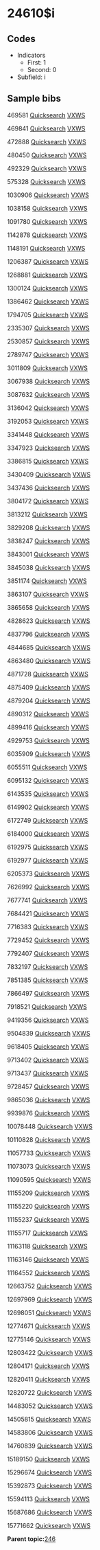 # 24610$i

## Codes

-   Indicators
    -   First: 1
    -   Second: 0
-   Subfield: i

## Sample bibs

469581 [Quicksearch](https://search.library.yale.edu/catalog/469581) [VXWS](http://prodorbis.library.yale.edu:7014/vxws/GetHoldingsService?bibId=469581)

469841 [Quicksearch](https://search.library.yale.edu/catalog/469841) [VXWS](http://prodorbis.library.yale.edu:7014/vxws/GetHoldingsService?bibId=469841)

472888 [Quicksearch](https://search.library.yale.edu/catalog/472888) [VXWS](http://prodorbis.library.yale.edu:7014/vxws/GetHoldingsService?bibId=472888)

480450 [Quicksearch](https://search.library.yale.edu/catalog/480450) [VXWS](http://prodorbis.library.yale.edu:7014/vxws/GetHoldingsService?bibId=480450)

492329 [Quicksearch](https://search.library.yale.edu/catalog/492329) [VXWS](http://prodorbis.library.yale.edu:7014/vxws/GetHoldingsService?bibId=492329)

575328 [Quicksearch](https://search.library.yale.edu/catalog/575328) [VXWS](http://prodorbis.library.yale.edu:7014/vxws/GetHoldingsService?bibId=575328)

1030906 [Quicksearch](https://search.library.yale.edu/catalog/1030906) [VXWS](http://prodorbis.library.yale.edu:7014/vxws/GetHoldingsService?bibId=1030906)

1038158 [Quicksearch](https://search.library.yale.edu/catalog/1038158) [VXWS](http://prodorbis.library.yale.edu:7014/vxws/GetHoldingsService?bibId=1038158)

1091780 [Quicksearch](https://search.library.yale.edu/catalog/1091780) [VXWS](http://prodorbis.library.yale.edu:7014/vxws/GetHoldingsService?bibId=1091780)

1142878 [Quicksearch](https://search.library.yale.edu/catalog/1142878) [VXWS](http://prodorbis.library.yale.edu:7014/vxws/GetHoldingsService?bibId=1142878)

1148191 [Quicksearch](https://search.library.yale.edu/catalog/1148191) [VXWS](http://prodorbis.library.yale.edu:7014/vxws/GetHoldingsService?bibId=1148191)

1206387 [Quicksearch](https://search.library.yale.edu/catalog/1206387) [VXWS](http://prodorbis.library.yale.edu:7014/vxws/GetHoldingsService?bibId=1206387)

1268881 [Quicksearch](https://search.library.yale.edu/catalog/1268881) [VXWS](http://prodorbis.library.yale.edu:7014/vxws/GetHoldingsService?bibId=1268881)

1300124 [Quicksearch](https://search.library.yale.edu/catalog/1300124) [VXWS](http://prodorbis.library.yale.edu:7014/vxws/GetHoldingsService?bibId=1300124)

1386462 [Quicksearch](https://search.library.yale.edu/catalog/1386462) [VXWS](http://prodorbis.library.yale.edu:7014/vxws/GetHoldingsService?bibId=1386462)

1794705 [Quicksearch](https://search.library.yale.edu/catalog/1794705) [VXWS](http://prodorbis.library.yale.edu:7014/vxws/GetHoldingsService?bibId=1794705)

2335307 [Quicksearch](https://search.library.yale.edu/catalog/2335307) [VXWS](http://prodorbis.library.yale.edu:7014/vxws/GetHoldingsService?bibId=2335307)

2530857 [Quicksearch](https://search.library.yale.edu/catalog/2530857) [VXWS](http://prodorbis.library.yale.edu:7014/vxws/GetHoldingsService?bibId=2530857)

2789747 [Quicksearch](https://search.library.yale.edu/catalog/2789747) [VXWS](http://prodorbis.library.yale.edu:7014/vxws/GetHoldingsService?bibId=2789747)

3011809 [Quicksearch](https://search.library.yale.edu/catalog/3011809) [VXWS](http://prodorbis.library.yale.edu:7014/vxws/GetHoldingsService?bibId=3011809)

3067938 [Quicksearch](https://search.library.yale.edu/catalog/3067938) [VXWS](http://prodorbis.library.yale.edu:7014/vxws/GetHoldingsService?bibId=3067938)

3087632 [Quicksearch](https://search.library.yale.edu/catalog/3087632) [VXWS](http://prodorbis.library.yale.edu:7014/vxws/GetHoldingsService?bibId=3087632)

3136042 [Quicksearch](https://search.library.yale.edu/catalog/3136042) [VXWS](http://prodorbis.library.yale.edu:7014/vxws/GetHoldingsService?bibId=3136042)

3192053 [Quicksearch](https://search.library.yale.edu/catalog/3192053) [VXWS](http://prodorbis.library.yale.edu:7014/vxws/GetHoldingsService?bibId=3192053)

3341448 [Quicksearch](https://search.library.yale.edu/catalog/3341448) [VXWS](http://prodorbis.library.yale.edu:7014/vxws/GetHoldingsService?bibId=3341448)

3347923 [Quicksearch](https://search.library.yale.edu/catalog/3347923) [VXWS](http://prodorbis.library.yale.edu:7014/vxws/GetHoldingsService?bibId=3347923)

3386815 [Quicksearch](https://search.library.yale.edu/catalog/3386815) [VXWS](http://prodorbis.library.yale.edu:7014/vxws/GetHoldingsService?bibId=3386815)

3430409 [Quicksearch](https://search.library.yale.edu/catalog/3430409) [VXWS](http://prodorbis.library.yale.edu:7014/vxws/GetHoldingsService?bibId=3430409)

3437436 [Quicksearch](https://search.library.yale.edu/catalog/3437436) [VXWS](http://prodorbis.library.yale.edu:7014/vxws/GetHoldingsService?bibId=3437436)

3804172 [Quicksearch](https://search.library.yale.edu/catalog/3804172) [VXWS](http://prodorbis.library.yale.edu:7014/vxws/GetHoldingsService?bibId=3804172)

3813212 [Quicksearch](https://search.library.yale.edu/catalog/3813212) [VXWS](http://prodorbis.library.yale.edu:7014/vxws/GetHoldingsService?bibId=3813212)

3829208 [Quicksearch](https://search.library.yale.edu/catalog/3829208) [VXWS](http://prodorbis.library.yale.edu:7014/vxws/GetHoldingsService?bibId=3829208)

3838247 [Quicksearch](https://search.library.yale.edu/catalog/3838247) [VXWS](http://prodorbis.library.yale.edu:7014/vxws/GetHoldingsService?bibId=3838247)

3843001 [Quicksearch](https://search.library.yale.edu/catalog/3843001) [VXWS](http://prodorbis.library.yale.edu:7014/vxws/GetHoldingsService?bibId=3843001)

3845038 [Quicksearch](https://search.library.yale.edu/catalog/3845038) [VXWS](http://prodorbis.library.yale.edu:7014/vxws/GetHoldingsService?bibId=3845038)

3851174 [Quicksearch](https://search.library.yale.edu/catalog/3851174) [VXWS](http://prodorbis.library.yale.edu:7014/vxws/GetHoldingsService?bibId=3851174)

3863107 [Quicksearch](https://search.library.yale.edu/catalog/3863107) [VXWS](http://prodorbis.library.yale.edu:7014/vxws/GetHoldingsService?bibId=3863107)

3865658 [Quicksearch](https://search.library.yale.edu/catalog/3865658) [VXWS](http://prodorbis.library.yale.edu:7014/vxws/GetHoldingsService?bibId=3865658)

4828623 [Quicksearch](https://search.library.yale.edu/catalog/4828623) [VXWS](http://prodorbis.library.yale.edu:7014/vxws/GetHoldingsService?bibId=4828623)

4837796 [Quicksearch](https://search.library.yale.edu/catalog/4837796) [VXWS](http://prodorbis.library.yale.edu:7014/vxws/GetHoldingsService?bibId=4837796)

4844685 [Quicksearch](https://search.library.yale.edu/catalog/4844685) [VXWS](http://prodorbis.library.yale.edu:7014/vxws/GetHoldingsService?bibId=4844685)

4863480 [Quicksearch](https://search.library.yale.edu/catalog/4863480) [VXWS](http://prodorbis.library.yale.edu:7014/vxws/GetHoldingsService?bibId=4863480)

4871728 [Quicksearch](https://search.library.yale.edu/catalog/4871728) [VXWS](http://prodorbis.library.yale.edu:7014/vxws/GetHoldingsService?bibId=4871728)

4875409 [Quicksearch](https://search.library.yale.edu/catalog/4875409) [VXWS](http://prodorbis.library.yale.edu:7014/vxws/GetHoldingsService?bibId=4875409)

4879204 [Quicksearch](https://search.library.yale.edu/catalog/4879204) [VXWS](http://prodorbis.library.yale.edu:7014/vxws/GetHoldingsService?bibId=4879204)

4890312 [Quicksearch](https://search.library.yale.edu/catalog/4890312) [VXWS](http://prodorbis.library.yale.edu:7014/vxws/GetHoldingsService?bibId=4890312)

4899416 [Quicksearch](https://search.library.yale.edu/catalog/4899416) [VXWS](http://prodorbis.library.yale.edu:7014/vxws/GetHoldingsService?bibId=4899416)

4929753 [Quicksearch](https://search.library.yale.edu/catalog/4929753) [VXWS](http://prodorbis.library.yale.edu:7014/vxws/GetHoldingsService?bibId=4929753)

6035909 [Quicksearch](https://search.library.yale.edu/catalog/6035909) [VXWS](http://prodorbis.library.yale.edu:7014/vxws/GetHoldingsService?bibId=6035909)

6055511 [Quicksearch](https://search.library.yale.edu/catalog/6055511) [VXWS](http://prodorbis.library.yale.edu:7014/vxws/GetHoldingsService?bibId=6055511)

6095132 [Quicksearch](https://search.library.yale.edu/catalog/6095132) [VXWS](http://prodorbis.library.yale.edu:7014/vxws/GetHoldingsService?bibId=6095132)

6143535 [Quicksearch](https://search.library.yale.edu/catalog/6143535) [VXWS](http://prodorbis.library.yale.edu:7014/vxws/GetHoldingsService?bibId=6143535)

6149902 [Quicksearch](https://search.library.yale.edu/catalog/6149902) [VXWS](http://prodorbis.library.yale.edu:7014/vxws/GetHoldingsService?bibId=6149902)

6172749 [Quicksearch](https://search.library.yale.edu/catalog/6172749) [VXWS](http://prodorbis.library.yale.edu:7014/vxws/GetHoldingsService?bibId=6172749)

6184000 [Quicksearch](https://search.library.yale.edu/catalog/6184000) [VXWS](http://prodorbis.library.yale.edu:7014/vxws/GetHoldingsService?bibId=6184000)

6192975 [Quicksearch](https://search.library.yale.edu/catalog/6192975) [VXWS](http://prodorbis.library.yale.edu:7014/vxws/GetHoldingsService?bibId=6192975)

6192977 [Quicksearch](https://search.library.yale.edu/catalog/6192977) [VXWS](http://prodorbis.library.yale.edu:7014/vxws/GetHoldingsService?bibId=6192977)

6205373 [Quicksearch](https://search.library.yale.edu/catalog/6205373) [VXWS](http://prodorbis.library.yale.edu:7014/vxws/GetHoldingsService?bibId=6205373)

7626992 [Quicksearch](https://search.library.yale.edu/catalog/7626992) [VXWS](http://prodorbis.library.yale.edu:7014/vxws/GetHoldingsService?bibId=7626992)

7677741 [Quicksearch](https://search.library.yale.edu/catalog/7677741) [VXWS](http://prodorbis.library.yale.edu:7014/vxws/GetHoldingsService?bibId=7677741)

7684421 [Quicksearch](https://search.library.yale.edu/catalog/7684421) [VXWS](http://prodorbis.library.yale.edu:7014/vxws/GetHoldingsService?bibId=7684421)

7716383 [Quicksearch](https://search.library.yale.edu/catalog/7716383) [VXWS](http://prodorbis.library.yale.edu:7014/vxws/GetHoldingsService?bibId=7716383)

7729452 [Quicksearch](https://search.library.yale.edu/catalog/7729452) [VXWS](http://prodorbis.library.yale.edu:7014/vxws/GetHoldingsService?bibId=7729452)

7792407 [Quicksearch](https://search.library.yale.edu/catalog/7792407) [VXWS](http://prodorbis.library.yale.edu:7014/vxws/GetHoldingsService?bibId=7792407)

7832197 [Quicksearch](https://search.library.yale.edu/catalog/7832197) [VXWS](http://prodorbis.library.yale.edu:7014/vxws/GetHoldingsService?bibId=7832197)

7851385 [Quicksearch](https://search.library.yale.edu/catalog/7851385) [VXWS](http://prodorbis.library.yale.edu:7014/vxws/GetHoldingsService?bibId=7851385)

7866497 [Quicksearch](https://search.library.yale.edu/catalog/7866497) [VXWS](http://prodorbis.library.yale.edu:7014/vxws/GetHoldingsService?bibId=7866497)

7918521 [Quicksearch](https://search.library.yale.edu/catalog/7918521) [VXWS](http://prodorbis.library.yale.edu:7014/vxws/GetHoldingsService?bibId=7918521)

9419356 [Quicksearch](https://search.library.yale.edu/catalog/9419356) [VXWS](http://prodorbis.library.yale.edu:7014/vxws/GetHoldingsService?bibId=9419356)

9504839 [Quicksearch](https://search.library.yale.edu/catalog/9504839) [VXWS](http://prodorbis.library.yale.edu:7014/vxws/GetHoldingsService?bibId=9504839)

9618405 [Quicksearch](https://search.library.yale.edu/catalog/9618405) [VXWS](http://prodorbis.library.yale.edu:7014/vxws/GetHoldingsService?bibId=9618405)

9713402 [Quicksearch](https://search.library.yale.edu/catalog/9713402) [VXWS](http://prodorbis.library.yale.edu:7014/vxws/GetHoldingsService?bibId=9713402)

9713437 [Quicksearch](https://search.library.yale.edu/catalog/9713437) [VXWS](http://prodorbis.library.yale.edu:7014/vxws/GetHoldingsService?bibId=9713437)

9728457 [Quicksearch](https://search.library.yale.edu/catalog/9728457) [VXWS](http://prodorbis.library.yale.edu:7014/vxws/GetHoldingsService?bibId=9728457)

9865036 [Quicksearch](https://search.library.yale.edu/catalog/9865036) [VXWS](http://prodorbis.library.yale.edu:7014/vxws/GetHoldingsService?bibId=9865036)

9939876 [Quicksearch](https://search.library.yale.edu/catalog/9939876) [VXWS](http://prodorbis.library.yale.edu:7014/vxws/GetHoldingsService?bibId=9939876)

10078448 [Quicksearch](https://search.library.yale.edu/catalog/10078448) [VXWS](http://prodorbis.library.yale.edu:7014/vxws/GetHoldingsService?bibId=10078448)

10110828 [Quicksearch](https://search.library.yale.edu/catalog/10110828) [VXWS](http://prodorbis.library.yale.edu:7014/vxws/GetHoldingsService?bibId=10110828)

11057733 [Quicksearch](https://search.library.yale.edu/catalog/11057733) [VXWS](http://prodorbis.library.yale.edu:7014/vxws/GetHoldingsService?bibId=11057733)

11073073 [Quicksearch](https://search.library.yale.edu/catalog/11073073) [VXWS](http://prodorbis.library.yale.edu:7014/vxws/GetHoldingsService?bibId=11073073)

11090595 [Quicksearch](https://search.library.yale.edu/catalog/11090595) [VXWS](http://prodorbis.library.yale.edu:7014/vxws/GetHoldingsService?bibId=11090595)

11155209 [Quicksearch](https://search.library.yale.edu/catalog/11155209) [VXWS](http://prodorbis.library.yale.edu:7014/vxws/GetHoldingsService?bibId=11155209)

11155220 [Quicksearch](https://search.library.yale.edu/catalog/11155220) [VXWS](http://prodorbis.library.yale.edu:7014/vxws/GetHoldingsService?bibId=11155220)

11155237 [Quicksearch](https://search.library.yale.edu/catalog/11155237) [VXWS](http://prodorbis.library.yale.edu:7014/vxws/GetHoldingsService?bibId=11155237)

11155717 [Quicksearch](https://search.library.yale.edu/catalog/11155717) [VXWS](http://prodorbis.library.yale.edu:7014/vxws/GetHoldingsService?bibId=11155717)

11163118 [Quicksearch](https://search.library.yale.edu/catalog/11163118) [VXWS](http://prodorbis.library.yale.edu:7014/vxws/GetHoldingsService?bibId=11163118)

11163146 [Quicksearch](https://search.library.yale.edu/catalog/11163146) [VXWS](http://prodorbis.library.yale.edu:7014/vxws/GetHoldingsService?bibId=11163146)

11164552 [Quicksearch](https://search.library.yale.edu/catalog/11164552) [VXWS](http://prodorbis.library.yale.edu:7014/vxws/GetHoldingsService?bibId=11164552)

12663752 [Quicksearch](https://search.library.yale.edu/catalog/12663752) [VXWS](http://prodorbis.library.yale.edu:7014/vxws/GetHoldingsService?bibId=12663752)

12697969 [Quicksearch](https://search.library.yale.edu/catalog/12697969) [VXWS](http://prodorbis.library.yale.edu:7014/vxws/GetHoldingsService?bibId=12697969)

12698051 [Quicksearch](https://search.library.yale.edu/catalog/12698051) [VXWS](http://prodorbis.library.yale.edu:7014/vxws/GetHoldingsService?bibId=12698051)

12774671 [Quicksearch](https://search.library.yale.edu/catalog/12774671) [VXWS](http://prodorbis.library.yale.edu:7014/vxws/GetHoldingsService?bibId=12774671)

12775146 [Quicksearch](https://search.library.yale.edu/catalog/12775146) [VXWS](http://prodorbis.library.yale.edu:7014/vxws/GetHoldingsService?bibId=12775146)

12803422 [Quicksearch](https://search.library.yale.edu/catalog/12803422) [VXWS](http://prodorbis.library.yale.edu:7014/vxws/GetHoldingsService?bibId=12803422)

12804171 [Quicksearch](https://search.library.yale.edu/catalog/12804171) [VXWS](http://prodorbis.library.yale.edu:7014/vxws/GetHoldingsService?bibId=12804171)

12820411 [Quicksearch](https://search.library.yale.edu/catalog/12820411) [VXWS](http://prodorbis.library.yale.edu:7014/vxws/GetHoldingsService?bibId=12820411)

12820722 [Quicksearch](https://search.library.yale.edu/catalog/12820722) [VXWS](http://prodorbis.library.yale.edu:7014/vxws/GetHoldingsService?bibId=12820722)

14483052 [Quicksearch](https://search.library.yale.edu/catalog/14483052) [VXWS](http://prodorbis.library.yale.edu:7014/vxws/GetHoldingsService?bibId=14483052)

14505815 [Quicksearch](https://search.library.yale.edu/catalog/14505815) [VXWS](http://prodorbis.library.yale.edu:7014/vxws/GetHoldingsService?bibId=14505815)

14583806 [Quicksearch](https://search.library.yale.edu/catalog/14583806) [VXWS](http://prodorbis.library.yale.edu:7014/vxws/GetHoldingsService?bibId=14583806)

14760839 [Quicksearch](https://search.library.yale.edu/catalog/14760839) [VXWS](http://prodorbis.library.yale.edu:7014/vxws/GetHoldingsService?bibId=14760839)

15189150 [Quicksearch](https://search.library.yale.edu/catalog/15189150) [VXWS](http://prodorbis.library.yale.edu:7014/vxws/GetHoldingsService?bibId=15189150)

15296674 [Quicksearch](https://search.library.yale.edu/catalog/15296674) [VXWS](http://prodorbis.library.yale.edu:7014/vxws/GetHoldingsService?bibId=15296674)

15392873 [Quicksearch](https://search.library.yale.edu/catalog/15392873) [VXWS](http://prodorbis.library.yale.edu:7014/vxws/GetHoldingsService?bibId=15392873)

15594113 [Quicksearch](https://search.library.yale.edu/catalog/15594113) [VXWS](http://prodorbis.library.yale.edu:7014/vxws/GetHoldingsService?bibId=15594113)

15687686 [Quicksearch](https://search.library.yale.edu/catalog/15687686) [VXWS](http://prodorbis.library.yale.edu:7014/vxws/GetHoldingsService?bibId=15687686)

15771662 [Quicksearch](https://search.library.yale.edu/catalog/15771662) [VXWS](http://prodorbis.library.yale.edu:7014/vxws/GetHoldingsService?bibId=15771662)

**Parent topic:**[246](../../tags/246/246.md)


